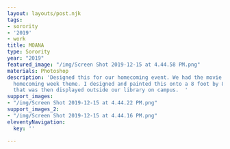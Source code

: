 ```yaml
---
layout: layouts/post.njk
tags:
- sorority
- '2019'
- work
title: MOANA
type: Sorority
year: "2019"
featured_image: "/img/Screen Shot 2019-12-15 at 4.44.58 PM.png"
materials: Photoshop
description: 'Designed this for our homecoming event. We had the movie Moana for our
  homecoming week theme. I designed and painted this onto a 8 foot by 8 foot board
  that was then displayed outside our library on campus.  '
support_images:
- "/img/Screen Shot 2019-12-15 at 4.44.22 PM.png"
support_images_2:
- "/img/Screen Shot 2019-12-15 at 4.44.16 PM.png"
eleventyNavigation:
  key: ''

---
```

